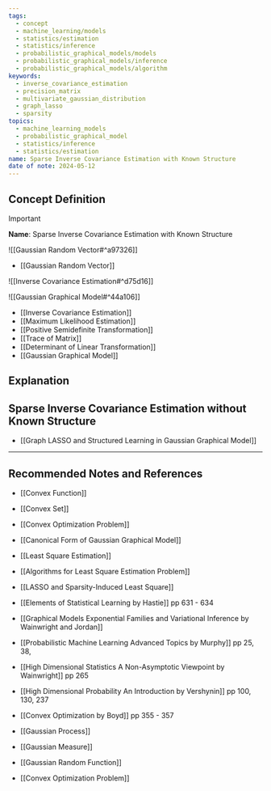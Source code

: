 ```yaml
---
tags:
  - concept
  - machine_learning/models
  - statistics/estimation
  - statistics/inference
  - probabilistic_graphical_models/models
  - probabilistic_graphical_models/inference
  - probabilistic_graphical_models/algorithm
keywords:
  - inverse_covariance_estimation
  - precision_matrix
  - multivariate_gaussian_distribution
  - graph_lasso
  - sparsity
topics:
  - machine_learning_models
  - probabilistic_graphical_model
  - statistics/inference
  - statistics/estimation
name: Sparse Inverse Covariance Estimation with Known Structure
date of note: 2024-05-12
---
```


## Concept Definition

>[!important]
>**Name**: Sparse Inverse Covariance Estimation with Known Structure

![[Gaussian Random Vector#^a97326]]

- [[Gaussian Random Vector]]

![[Inverse Covariance Estimation#^d75d16]]

![[Gaussian Graphical Model#^44a106]]


- [[Inverse Covariance Estimation]]
- [[Maximum Likelihood Estimation]]
- [[Positive Semidefinite Transformation]]
- [[Trace of Matrix]]
- [[Determinant of Linear Transformation]]
- [[Gaussian Graphical Model]]






## Explanation


## Sparse Inverse Covariance Estimation without Known Structure

- [[Graph LASSO and Structured Learning in Gaussian Graphical Model]]




-----------
##  Recommended Notes and References


- [[Convex Function]]
- [[Convex Set]]
- [[Convex Optimization Problem]]
- [[Canonical Form of Gaussian Graphical Model]]


- [[Least Square Estimation]]
- [[Algorithms for Least Square Estimation Problem]]
- [[LASSO and Sparsity-Induced Least Square]]



- [[Elements of Statistical Learning by Hastie]] pp 631 - 634
- [[Graphical Models Exponential Families and Variational Inference by Wainwright and Jordan]]
- [[Probabilistic Machine Learning Advanced Topics by Murphy]] pp 25, 38, 
- [[High Dimensional Statistics A Non-Asymptotic Viewpoint by Wainwright]] pp 265
- [[High Dimensional Probability An Introduction by Vershynin]] pp 100, 130, 237
- [[Convex Optimization by Boyd]] pp 355 - 357


- [[Gaussian Process]]
- [[Gaussian Measure]]
- [[Gaussian Random Function]]


- [[Convex Optimization Problem]]